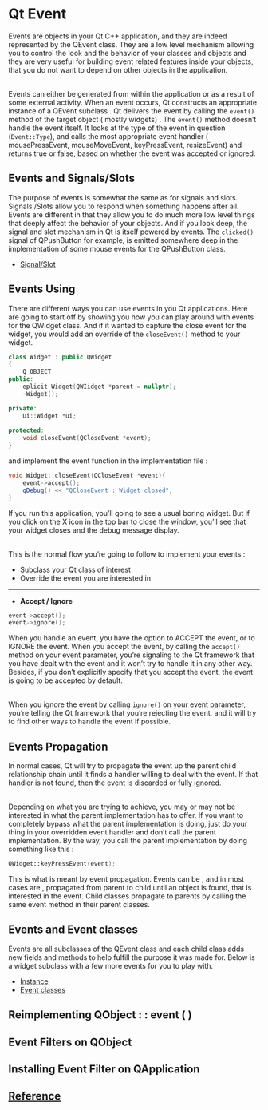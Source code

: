 # Qt Event
Events are objects in your Qt C++ application, and they are indeed represented by the QEvent class. They are a low level mechanism allowing you to control the look and the behavior of your classes and objects and they are very useful for building event related features inside your objects, that you do not want to depend on other objects in the application. <br/><br/>

Events can either be generated from within the application or as a result of some external activity. When an event occurs, Qt constructs an appropriate instance of a QEvent subclass . Qt delivers the event by calling the `event()` method of the target object ( mostly widgets) . The `event()` method doesn’t handle the event itself. It looks at the type of the event in question (`Event::Type`), and calls the most appropriate event handler ( mousePressEvent, mouseMoveEvent, keyPressEvent, resizeEvent) and returns true or false, based on whether the event was accepted or ignored. 

## Events and Signals/Slots
The purpose of events is somewhat the same as for signals and slots. Signals /Slots allow you to respond when something happens after all. Events are different in that they allow you to do much more low level things that deeply affect the behavior of your objects. And if you look deep, the signal and slot mechanism in Qt is itself powered by events. The `clicked()` signal of QPushButton for example, is emitted somewhere deep in the implementation of some mouse events for the QPushButton class. <br/>
* [Signal/Slot](https://github.com/KoKoLates/Qt-learning/blob/main/note/Basic/Signal%20and%20Slot.md)

## Events Using
There are different ways you can use events in you Qt applications. Here are going to start off by showing you how you can play around with events for the QWidget class. And if it wanted to capture the close event for the widget, you would add an override of the `closeEvent()` method to your widget.
```cpp
class Widget : public QWidget
{
    Q_OBJECT
public:
    eplicit Widget(QWIidget *parent = nullptr);
    ~Widget();

private:
    Ui::Widget *ui;
    
protected:
    void closeEvent(QCloseEvent *event);
}
```
and implement the event function in the implementation file :
```cpp
void Widget::closeEvent(QCloseEvent *event){
    event->accept();
    qDebug() << "QCloseEvent : Widget closed";
}
```
If you run this application, you’ll going to see a usual boring widget. But if you click on the X icon in the top bar to close the window, you’ll see that your widget closes and the debug message display.<br/><br/>

This is the normal flow you’re going to follow to implement your events :
* Subclass your Qt class of interest
* Override the event you are interested in <br/>
<hr/>

* **Accept / Ignore**
```cpp
event->accept();
event->ignore();
```
When you handle an event, you have the option to ACCEPT the event, or to IGNORE the event. When you accept the event, by calling the `accept()` method on your event parameter, you’re signaling to the Qt framework that you have dealt with the event and it won’t try to handle it in any other way. Besides, if you don’t explicitly specify that you accept the event, the event is going to be accepted by default.<br/><br/>

When you ignore the event by calling `ignore()` on your event parameter, you’re telling the Qt framework that you’re rejecting the event, and it will try to find other ways to handle the event if possible. 

## Events Propagation
In normal cases, Qt will try to propagate the event up the parent child relationship chain until it finds a handler willing to deal with the event. If that handler is not found, then the event is discarded or fully ignored. <br/><br/>

Depending on what you are trying to achieve, you may or may not be interested in what the parent implementation has to offer. If you want to completely bypass what the parent implementation is doing, just do your thing in your overridden event handler and don’t call the parent implementation. By the way, you call the parent implementation by doing something like this : 
```cpp
QWidget::keyPressEvent(event);
```
This is what is meant by event propagation. Events can be , and in most cases are , propagated from parent to child until an object is found, that is interested in the event. Child classes propagate to parents by calling the same event method in their parent classes.

## Events and Event classes
Events are all subclasses of the QEvent class and each child class adds new fields and methods to help fulfill the purpose it was made for. Below is a widget subclass with a few more events for you to play with.<br/>
* [Instance](https://github.com/KoKoLates/Qt-learning/blob/main/note/Basic/Event%20Class.cpp)
* [Event classes](https://doc.qt.io/qt-5/events.html)

## Reimplementing QObject : : event ( )

## Event Filters on QObject

## Installing Event Filter on QApplication

## [Reference](https://www.learnqt.guide/events/working-with-events/)
